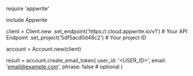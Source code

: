 require 'appwrite'

include Appwrite

client = Client.new
    .set_endpoint('https://<REGION>.cloud.appwrite.io/v1') # Your API Endpoint
    .set_project('5df5acd0d48c2') # Your project ID

account = Account.new(client)

result = account.create_email_token(
    user_id: '<USER_ID>',
    email: 'email@example.com',
    phrase: false # optional
)
